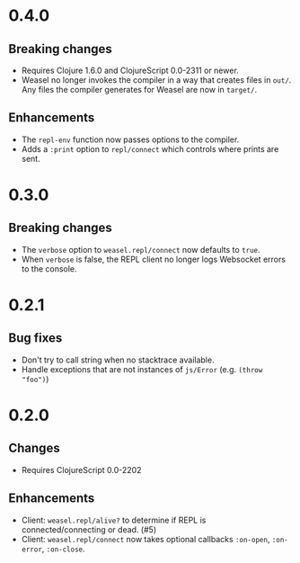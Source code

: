 # 0.4.0

## Breaking changes

* Requires Clojure 1.6.0 and ClojureScript 0.0-2311 or newer.
* Weasel no longer invokes the compiler in a way that creates files in `out/`.
  Any files the compiler generates for Weasel are now in `target/`.

## Enhancements

* The `repl-env` function now passes options to the compiler.
* Adds a `:print` option to `repl/connect` which controls where prints are sent.

# 0.3.0

## Breaking changes

* The `verbose` option to `weasel.repl/connect` now defaults to `true`.
* When `verbose` is false, the REPL client no longer logs Websocket
  errors to the console.

# 0.2.1

## Bug fixes

* Don't try to call string when no stacktrace available.
* Handle exceptions that are not instances of `js/Error` (e.g. `(throw
  "foo")`)

# 0.2.0

## Changes

* Requires ClojureScript 0.0-2202

## Enhancements

* Client: `weasel.repl/alive?` to determine if REPL is
  connected/connecting or dead. (#5)
* Client: `weasel.repl/connect` now takes optional callbacks
  `:on-open`, `:on-error`, `:on-close`.
